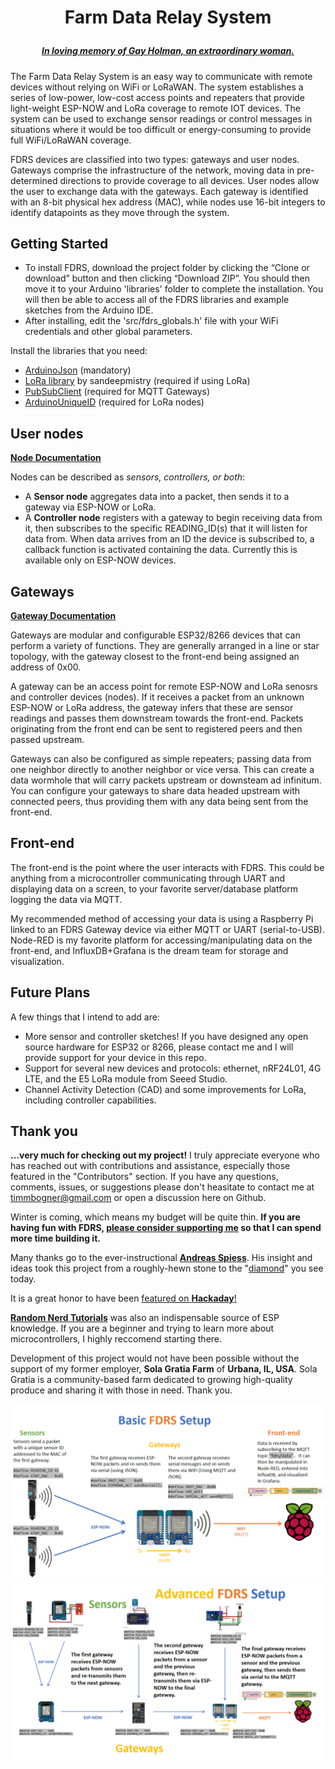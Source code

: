 # <p align="center">Farm Data Relay System
##### <p align="center">[***In loving memory of Gay Holman, an extraordinary woman.***](https://www.facebook.com/CFECI/posts/2967989419953119) #####

The Farm Data Relay System is an easy way to communicate with remote devices without relying on WiFi or LoRaWAN. The system establishes a series of low-power, low-cost access points and repeaters that provide light-weight ESP-NOW and LoRa coverage to remote IOT devices. The system can be used to exchange sensor readings or control messages in situations where it would be too difficult or energy-consuming to provide full WiFi/LoRaWAN coverage.

FDRS devices are classified into two types: gateways and user nodes. Gateways comprise the infrastructure of the network, moving data in pre-determined directions to provide coverage to all devices. User nodes allow the user to exchange data with the gateways. Each gateway is identified with an 8-bit physical hex address (MAC), while nodes use 16-bit integers to identify datapoints as they move through the system.

## Getting Started
- To install FDRS, download the project folder by clicking the “Clone or download” button and then clicking “Download ZIP”. You should then move it to your Arduino 'libraries' folder to complete the installation. You will then be able to access all of the FDRS libraries and example sketches from the Arduino IDE.
- After installing, edit the 'src/fdrs_globals.h' file with your WiFi credentials and other global parameters.
 
Install the libraries that you need:
- [ArduinoJson](https://arduinojson.org/) (mandatory)
- [LoRa library](https://github.com/sandeepmistry/arduino-LoRa) by sandeepmistry (required if using LoRa)
- [PubSubClient](https://github.com/knolleary/pubsubclient/) (required for MQTT Gateways)
- [ArduinoUniqueID](https://github.com/ricaun/ArduinoUniqueID) (required for LoRa nodes)

## User nodes
**[Node Documentation](/extras/Node.md)**

Nodes can be described as *sensors, controllers, or both*:
- A **Sensor node** aggregates data into a packet, then sends it to a gateway via ESP-NOW or LoRa.
- A **Controller node** registers with a gateway to begin receiving data from it, then subscribes to the specific READING_ID(s) that it will listen for data from. When data arrives from an ID the device is subscribed to, a callback function is activated containing the data. Currently this is available only on ESP-NOW devices. 
  
## Gateways
**[Gateway Documentation](extras/Gateway.md)**
  
Gateways are modular and configurable ESP32/8266 devices that can perform a variety of functions. They are generally arranged in a line or star topology, with the gateway closest to the front-end being assigned an address of 0x00.

A gateway can be an access point for remote ESP-NOW and LoRa senosrs and controller devices (nodes). If it receives a packet from an unknown ESP-NOW or LoRa address, the gateway infers that these are sensor readings and passes them downstream towards the front-end. Packets originating from the front end can be sent to registered peers and then passed upstream. 
 
Gateways can also be configured as simple repeaters; passing data from one neighbor directly to another neighbor or vice versa. This can create a data wormhole that will carry packets upstream or downsteam ad infinitum. You can configure your gateways to share data headed upstream with connected peers, thus providing them with any data being sent from the front-end.
  
## Front-end
 The front-end is the point where the user interacts with FDRS. This could be anything from a microcontroller communicating through UART and displaying data on a screen, to your favorite server/database platform logging the data via MQTT.
 
My recommended method of accessing your data is using a Raspberry Pi linked to an FDRS Gateway device via either MQTT or UART (serial-to-USB). Node-RED is my favorite platform for accessing/manipulating data on the front-end, and InfluxDB+Grafana is the dream team for storage and visualization. 


## Future Plans
 A few things that I intend to add are:
- More sensor and controller sketches! If you have designed any open source hardware for ESP32 or 8266, please contact me and I will provide support for your device in this repo.
- Support for several new devices and protocols: ethernet, nRF24L01, 4G LTE, and the E5 LoRa module from Seeed Studio.
- Channel Activity Detection (CAD) and some improvements for LoRa, including controller capabilities.
 
## Thank you
**...very much for checking out my project!** I truly appreciate everyone who has reached out with contributions and assistance, especially those featured in the "Contributors" section. If you have any questions, comments, issues, or suggestions please don't heasitate to contact me at timmbogner@gmail.com or open a discussion here on Github.

Winter is coming, which means my budget will be quite thin. **If you are having fun with FDRS, [please consider supporting me](https://www.buymeacoffee.com/TimmB) so that I can spend more time building it.**

Many thanks go to the ever-instructional [**Andreas Spiess**](https://www.youtube.com/channel/UCu7_D0o48KbfhpEohoP7YSQ). His insight and ideas took this project from a roughly-hewn stone to the "[diamond](https://youtu.be/6JI5wZABWmA)" you see today. 

It is a great honor to have been [featured on **Hackaday**!](https://hackaday.com/2022/07/02/farm-data-relay-system/)
  
[**Random Nerd Tutorials**](https://randomnerdtutorials.com/) was also an indispensable source of ESP knowledge. If you are a beginner and trying to learn more about   microcontrollers, I highly reccomend starting there.
  

Development of this project would not have been possible without the support of my former employer, **Sola Gratia Farm** of **Urbana, IL, USA**.  Sola Gratia is a community-based farm dedicated to growing high-quality produce and sharing it with those in need. Thank you.
  

  
![Basic](extras/Basic_Setup.png)
![Advanced](extras/Advanced_Setup.png)
